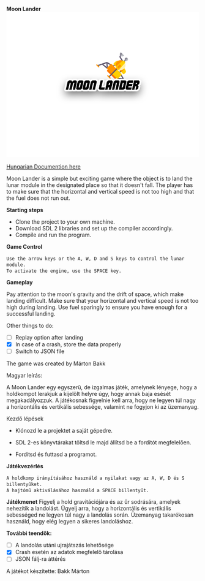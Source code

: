 **Moon Lander**
![](https://github.com/martonbakk/Moon-Lander/blob/main/start2.png)

[Hungarian Documention here](https://github.com/martonbakk/Moon-Lander/blob/main/Dokumentacio.pdf)

Moon Lander is a simple but exciting game where the object is to land the lunar module in the designated place so that it doesn't fall. The player has to make sure that the horizontal and vertical speed is not too high and that the fuel does not run out.

**Starting steps**

- Clone the project to your own machine.
- Download SDL 2 libraries and set up the compiler accordingly.
- Compile and run the program.

**Game Control**
```
Use the arrow keys or the A, W, D and S keys to control the lunar module.
To activate the engine, use the SPACE key.
```

**Gameplay**

Pay attention to the moon's gravity and the drift of space, which make landing difficult. Make sure that your horizontal and vertical speed is not too high during landing. Use fuel sparingly to ensure you have enough for a successful landing.

Other things to do:

- [ ] Replay option after landing
- [x] In case of a crash, store the data properly
- [ ] Switch to JSON file

The game was created by Márton Bakk

Magyar leírás:

A Moon Lander egy egyszerű, de izgalmas játék, amelynek lényege, hogy a holdkompot lerakjuk a kijelölt helyre úgy, hogy annak baja esését megakadályozzuk. A játékosnak figyelnie kell arra, hogy ne legyen túl nagy a horizontális és vertikális sebessége, valamint ne fogyjon ki az üzemanyag.

Kezdő lépések
- Klónozd le a projektet a saját gépedre. 
* SDL 2-es könyvtárakat töltsd le majd állítsd be a fordítót megfelelően.
+ Fordítsd és futtasd a programot.

**Játékvezérlés**
```
A holdkomp irányításához használd a nyilakat vagy az A, W, D és S billentyűket.
A hajtómű aktiválásához használd a SPACE billentyűt.
```

**Játékmenet**
Figyelj a hold gravitációjára és az űr sodrására, amelyek nehezítik a landolást.
Ügyelj arra, hogy a horizontális és vertikális sebességed ne legyen túl nagy a landolás során.
Üzemanyag takarékosan használd, hogy elég legyen a sikeres landoláshoz.

**További teendők:**
- [ ] A landolás utáni ujrajátszás lehetősége
- [x] Crash esetén az adatok megfelelő tárolása 
- [ ] JSON fálj-ra áttérés

A játékot készítette: Bakk Márton
